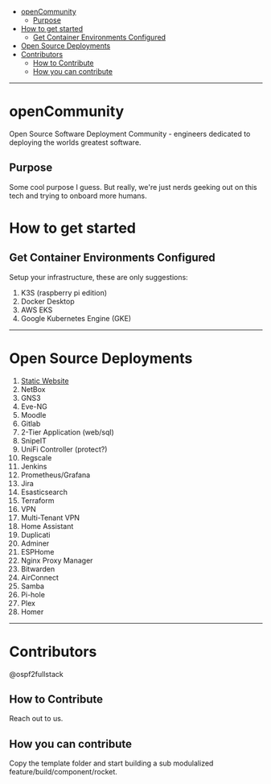 - [openCommunity](#opencommunity)
  - [Purpose](#purpose)
- [How to get started](#how-to-get-started)
  - [Get Container Environments Configured](#get-container-environments-configured)
- [Open Source Deployments](#open-source-deployments)
- [Contributors](#contributors)
  - [How to Contribute](#how-to-contribute)
  - [How you can contribute](#how-you-can-contribute)

---

# openCommunity
Open Source Software Deployment Community - engineers dedicated to deploying the worlds greatest software. 

## Purpose
Some cool purpose I guess. But really, we're just nerds geeking out on this tech and trying to onboard more humans.

# How to get started
## Get Container Environments Configured 
Setup your infrastructure, these are only suggestions: 
1. K3S (raspberry pi edition)
2. Docker Desktop
3. AWS EKS
4. Google Kubernetes Engine (GKE)

---

# Open Source Deployments
1. [Static Website](/StaticWebsite/readme.md)
2. NetBox
3. GNS3
4. Eve-NG
5. Moodle
6. Gitlab
7. 2-Tier Application (web/sql)
8. SnipeIT
9. UniFi Controller (protect?)
10. Regscale
11. Jenkins
12. Prometheus/Grafana
13. Jira
14. Esasticsearch
15. Terraform
16. VPN
17. Multi-Tenant VPN
18. Home Assistant
19. Duplicati
20. Adminer
21. ESPHome
22. Nginx Proxy Manager
23. Bitwarden
24. AirConnect
25. Samba
26. Pi-hole
27. Plex
28. Homer

---

# Contributors
@ospf2fullstack 

## How to Contribute
Reach out to us. 

## How you can contribute
Copy the template folder and start building a sub modulalized feature/build/component/rocket. 
